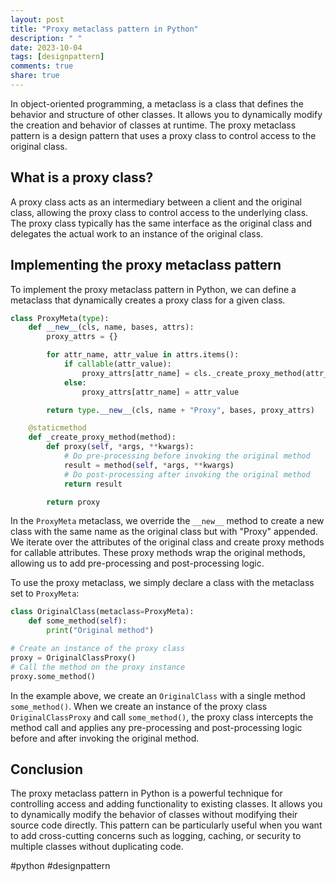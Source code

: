 ```yaml
---
layout: post
title: "Proxy metaclass pattern in Python"
description: " "
date: 2023-10-04
tags: [designpattern]
comments: true
share: true
---
```


In object-oriented programming, a metaclass is a class that defines the behavior and structure of other classes. It allows you to dynamically modify the creation and behavior of classes at runtime. The proxy metaclass pattern is a design pattern that uses a proxy class to control access to the original class.

## What is a proxy class?

A proxy class acts as an intermediary between a client and the original class, allowing the proxy class to control access to the underlying class. The proxy class typically has the same interface as the original class and delegates the actual work to an instance of the original class.

## Implementing the proxy metaclass pattern

To implement the proxy metaclass pattern in Python, we can define a metaclass that dynamically creates a proxy class for a given class.

```python
class ProxyMeta(type):
    def __new__(cls, name, bases, attrs):
        proxy_attrs = {}

        for attr_name, attr_value in attrs.items():
            if callable(attr_value):
                proxy_attrs[attr_name] = cls._create_proxy_method(attr_value)
            else:
                proxy_attrs[attr_name] = attr_value

        return type.__new__(cls, name + "Proxy", bases, proxy_attrs)

    @staticmethod
    def _create_proxy_method(method):
        def proxy(self, *args, **kwargs):
            # Do pre-processing before invoking the original method
            result = method(self, *args, **kwargs)
            # Do post-processing after invoking the original method
            return result

        return proxy
```

In the `ProxyMeta` metaclass, we override the `__new__` method to create a new class with the same name as the original class but with "Proxy" appended. We iterate over the attributes of the original class and create proxy methods for callable attributes. These proxy methods wrap the original methods, allowing us to add pre-processing and post-processing logic.

To use the proxy metaclass, we simply declare a class with the metaclass set to `ProxyMeta`:

```python
class OriginalClass(metaclass=ProxyMeta):
    def some_method(self):
        print("Original method")

# Create an instance of the proxy class
proxy = OriginalClassProxy()
# Call the method on the proxy instance
proxy.some_method()
```

In the example above, we create an `OriginalClass` with a single method `some_method()`. When we create an instance of the proxy class `OriginalClassProxy` and call `some_method()`, the proxy class intercepts the method call and applies any pre-processing and post-processing logic before and after invoking the original method.

## Conclusion
The proxy metaclass pattern in Python is a powerful technique for controlling access and adding functionality to existing classes. It allows you to dynamically modify the behavior of classes without modifying their source code directly. This pattern can be particularly useful when you want to add cross-cutting concerns such as logging, caching, or security to multiple classes without duplicating code.

#python #designpattern